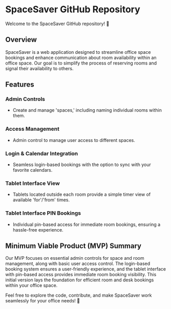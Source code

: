 # SpaceSaver GitHub Repository

Welcome to the SpaceSaver GitHub repository! 🚀

## Overview

SpaceSaver is a web application designed to streamline office space bookings and enhance communication about room availability within an office space. Our goal is to simplify the process of reserving rooms and signal their availability to others.

## Features

### Admin Controls
- Create and manage 'spaces,' including naming individual rooms within them.

### Access Management
- Admin control to manage user access to different spaces.

### Login & Calendar Integration
- Seamless login-based bookings with the option to sync with your favorite calendars.

### Tablet Interface View
- Tablets located outside each room provide a simple timer view of available 'for'/'from' times.

### Tablet Interface PIN Bookings
- Individual pin-based access for immediate room bookings, ensuring a hassle-free experience.

## Minimum Viable Product (MVP) Summary

Our MVP focuses on essential admin controls for space and room management, along with basic user access control. The login-based booking system ensures a user-friendly experience, and the tablet interface with pin-based access provides immediate room booking visibility. This initial version lays the foundation for efficient room and desk bookings within your office space.

Feel free to explore the code, contribute, and make SpaceSaver work seamlessly for your office needs! 📅
